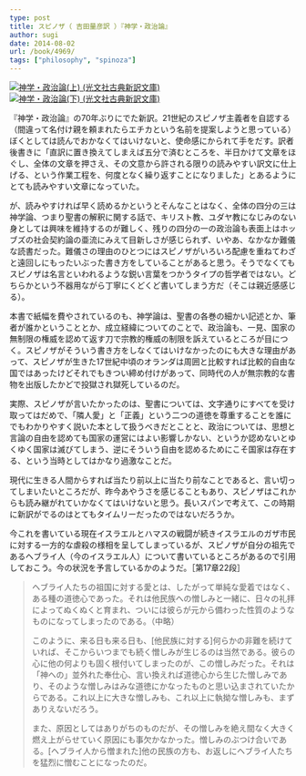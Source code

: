 ```yaml
---
type: post
title: スピノザ（ 吉田量彦訳 ）『神学・政治論』
author: sugi
date: 2014-08-02
url: /book/4969/
tags: ["philosophy", "spinoza"]
---
```

<a href="http://www.amazon.co.jp/exec/obidos/ASIN/4334752896/chezsugi-22/ref=nosim/" onclick="_gaq.push(['_trackEvent', 'outbound-article', 'http://www.amazon.co.jp/exec/obidos/ASIN/4334752896/chezsugi-22/ref=nosim/', '']);" name="amazletlink" target="_blank"><img src="http://i0.wp.com/ecx.images-amazon.com/images/I/414bDCvnSnL._SL160_.jpg?w=660" alt="神学・政治論(上) (光文社古典新訳文庫)" class="alignleft"  data-recalc-dims="1" /></a><a href="http://www.amazon.co.jp/exec/obidos/ASIN/433475290X/chezsugi-22/ref=nosim/" onclick="_gaq.push(['_trackEvent', 'outbound-article', 'http://www.amazon.co.jp/exec/obidos/ASIN/433475290X/chezsugi-22/ref=nosim/', '']);" name="amazletlink" target="_blank"><img src="http://i2.wp.com/ecx.images-amazon.com/images/I/416uP5m2K-L._SL160_.jpg?w=660" alt="神学・政治論(下) (光文社古典新訳文庫)" class="alignleft"  data-recalc-dims="1" /></a>

『神学・政治論』の70年ぶりにでた新訳。21世紀のスピノザ主義者を自認する（間違って名付け親を頼まれたらエチカという名前を提案しようと思っている）ぼくとしては読んでおかなくてはいけないと、使命感にかられて手をだす。訳者後書きに「直訳に置き換えてしまえば五分で済むところを、半日かけて文章をほぐし、全体の文章を押さえ、その文意から許される限りの読みやすい訳文に仕上げる、という作業工程を、何度となく繰り返すことになりました」とあるようにとても読みやすい文章になっていた。

が、読みやすければ早く読めるかというとそんなことはなく、全体の四分の三は神学論、つまり聖書の解釈に関する話で、キリスト教、ユダヤ教になじみのない身としては興味を維持するのが難しく、残りの四分の一の政治論も表面上はホッブズの社会契約論の亜流にみえて目新しさが感じられず、いやあ、なかなか難儀な読書だった。難儀さの理由のひとつにはスピノザがいろいろ配慮を重ねてわざと遠回しにもったいぶった書き方をしていることがあると思う。そうでなくてもスピノザは名言といわれるような鋭い言葉をつかうタイプの哲学者ではない。どちらかという不器用ながら丁寧にくどくど書いてしまう方だ（そこは親近感感じる）。

本書で紙幅を費やされているのも、神学論は、聖書の各巻の細かい記述とか、筆者が誰かということとか、成立経緯についてのことで、政治論も、一見、国家の無制限の権威を認めて返す刀で宗教的権威の制限を訴えているところが目につく。スピノザがそういう書き方をしなくてはいけなかったのにも大きな理由があって、スピノザが生きた17世紀中頃のオランダは周囲と比較すれば比較的自由な国ではあったけどそれでもきつい締め付けがあって、同時代の人が無宗教的な書物を出版したかどで投獄され獄死しているのだ。

実際、スピノザが言いたかったのは、聖書については、文字通りにすべてを受け取ってはだめで、「隣人愛」と「正義」という二つの道徳を尊重することを誰にでもわかりやすく説いた本として扱うべきだとことと、政治については、思想と言論の自由を認めても国家の運営にはよい影響しかない、というか認めないとゆくゆく国家は滅びてしまう、逆にそういう自由を認めるためにこそ国家は存在する、という当時としてはかなり過激なことだ。

現代に生きる人間からすれば当たり前以上に当たり前なことであると、言い切ってしまいたいところだが、昨今あやうさを感じることもあり、スピノザはこれからも読み継がれていかなくてはいけないと思う。長いスパンで考えて、この時期に新訳がでるのはとてもタイムリーだったのではないだろうか。

今これを書いている現在イスラエルとハマスの戦闘が続きイスラエルのガザ市民に対する一方的な虐殺の様相を呈してしまっているが、スピノザが自分の祖先であるヘブライ人（今のイスラエル人）について書いているところがあるので引用しておこう。今の状況を予言しているかのようだ。［第17章22段］

> ヘブライ人たちの祖国に対する愛とは、したがって単純な愛着ではなく、ある種の道徳心であった。それは他民族への憎しみと一緒に、日々の礼拝によってぬくぬくと育まれ、ついには彼らが元から備わった性質のようなものになってしまったのである。（中略）
>
> このように、来る日も来る日も、[他民族に対する]何らかの非難を続けていれば、そこからいつまでも続く憎しみが生じるのは当然である。彼らの心に他の何よりも固く根付いてしまったのが、この憎しみだった。それは「神への」並外れた奉仕心、言い換えれば道徳心から生じた憎しみであり、そのような憎しみはみな道徳にかなったものと思い込まされていたからである。これ以上に大きな憎しみも、これ以上に執拗な憎しみも、まずありえないだろう。
>
> また、原因としてはありがちのものだが、その憎しみを絶え間なく大きく燃え上がらせていく原因にも事欠かなかった。憎しみのぶつけ合いである。[ヘブライ人から憎まれた]他の民族の方も、お返しにヘブライ人たちを猛烈に憎むことになったのだ。
